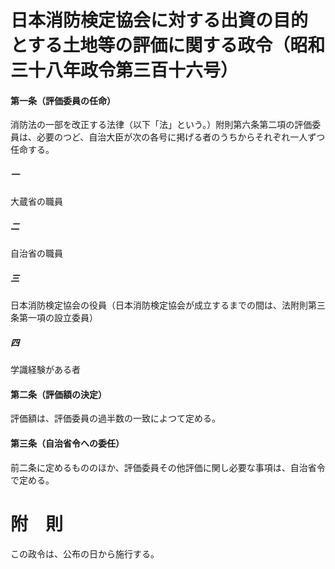 # 日本消防検定協会に対する出資の目的とする土地等の評価に関する政令（昭和三十八年政令第三百十六号）
#### 第一条（評価委員の任命）
消防法の一部を改正する法律（以下「法」という。）附則第六条第二項の評価委員は、必要のつど、自治大臣が次の各号に掲げる者のうちからそれぞれ一人ずつ任命する。
##### 一
大蔵省の職員
##### 二
自治省の職員
##### 三
日本消防検定協会の役員（日本消防検定協会が成立するまでの間は、法附則第三条第一項の設立委員）
##### 四
学識経験がある者
#### 第二条（評価額の決定）
評価額は、評価委員の過半数の一致によつて定める。
#### 第三条（自治省令への委任）
前二条に定めるもののほか、評価委員その他評価に関し必要な事項は、自治省令で定める。
# 附　則
この政令は、公布の日から施行する。
